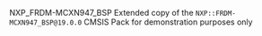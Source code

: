 NXP_FRDM-MCXN947_BSP
Extended copy of the `NXP::FRDM-MCXN947_BSP@19.0.0` CMSIS Pack for demonstration purposes only
